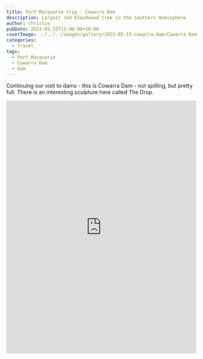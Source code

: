 ```yaml
---
title: Port Macquarie trip - Cowarra Dam
description: Largest red bloodwood tree in the Southern Hemisphere
author: christie
pubDate: 2022-05-15T13:00:00+10:00
coverImage: ../../../images/gallery/2022-05-15-cowarra-dam/Cowarra Dam (4).jpeg
categories:
  - travel
tags:
  - Port Macquarie
  - Cowarra Dam
  - dam
---
```


Continuing our visit to dams - this is Cowarra Dam - not spilling, but pretty full. There is an interesting sculpture here called The Drop.

<iframe src="https://www.facebook.com/plugins/post.php?href=https%3A%2F%2Fwww.facebook.com%2Fchris1.tham%2Fposts%2Fpfbid0eokqBe2xf66fNVDfzhM9KEDgLjXUSPAPQmdgAh6Sfto3bs1BBdP49dgktRLQZeUFl&show_text=true&width=500" width="500" height="665" style="border:none;overflow:hidden" scrolling="no" frameborder="0" allowfullscreen="true" allow="autoplay; clipboard-write; encrypted-media; picture-in-picture; web-share"></iframe>

